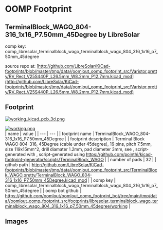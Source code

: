 # OOMP Footprint  
## TerminalBlock_WAGO_804-316_1x16_P7.50mm_45Degree  by LibreSolar  
  
oomp key: oomp_libresolar_terminalblock_wago_terminalblock_wago_804_316_1x16_p7_50mm_45degree  
  
source repo at: [http://github.com/LibreSolar/KiCad-footprints/blob/master/tmp/data//oomlout_oomp_footprint_src/Varistor.pretty/RV_Rect_V25S440P_L26.5mm_W8.2mm_P12.7mm.kicad_mod](http://github.com/LibreSolar/KiCad-footprints/blob/master/tmp/data//oomlout_oomp_footprint_src/Varistor.pretty/RV_Rect_V25S440P_L26.5mm_W8.2mm_P12.7mm.kicad_mod)  
## Footprint  
  
[![working_kicad_pcb_3d.png](working_kicad_pcb_3d_600.png)](working_kicad_pcb_3d.png)  
  
[![working.png](working_600.png)](working.png)  
| name | value | 
| --- | --- | 
| footprint name | TerminalBlock_WAGO_804-316_1x16_P7.50mm_45Degree | 
| footprint description | Terminal Block WAGO 804-316, 45Degree (cable under 45degree), 16 pins, pitch 7.5mm, size 119x15mm^2, drill diamater 1.2mm, pad diameter 3mm, see , script-generated with , script-generated using https://github.com/pointhi/kicad-footprint-generator/scripts/TerminalBlock_WAGO | 
| number of pads | 32 | 
| github path | http://github.com/LibreSolar/KiCad-footprints/blob/master/tmp/data//oomlout_oomp_footprint_src/TerminalBlock_WAGO.pretty/TerminalBlock_WAGO_804-316_1x16_P7.50mm_45Degree.kicad_mod | 
| oomp key | oomp_libresolar_terminalblock_wago_terminalblock_wago_804_316_1x16_p7_50mm_45degree | 
| oomp bot github | https://github.com/oomlout/oomlout_oomp_footprint_bot/tree/main/tmp/data//oomlout_oomp_footprint_src/footprints/libresolar_terminalblock_wago_terminalblock_wago_804_316_1x16_p7_50mm_45degree/working | 
## Images  
